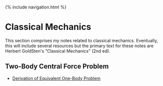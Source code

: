 {% include navigation.html %}

# Classical Mechanics
This section comprises my notes related to classical mechanics.
Eventually, this will include several resources but the primary text for these notes are Herbert GoldSten's "Classical Mechanics" (2nd ed).

## Two-Body Central Force Problem
- [Derivation of Equivalent One-Body Problem](https://rprador.github.io/rprador/fluid-mech/reynolds-transport)

